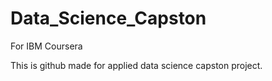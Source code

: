 # Data_Science_Capston
For IBM Coursera

This is github made for applied data science capston project. 
